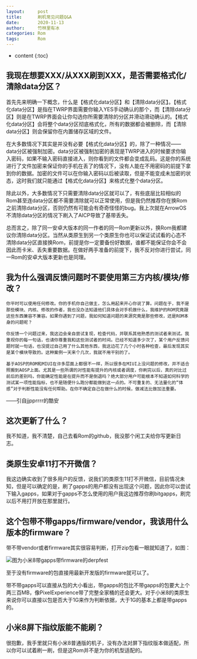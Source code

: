 ```yaml
---
layout:     post
title:      刷机常见问题Q&A
date:       2020-11-13
author:     竹林里有冰
categories: Rom
tags:       Rom
---
```


* content
{:toc}
## 我现在想要XXX/从XXX刷到XXX，是否需要格式化/清除data分区？

首先先来明确一下概念，什么是【格式化data分区】和【清除data分区】。【格式化data分区】是指在TWRP界面需要你输入YES手动确认的那个，而【清除data分区】则是在TWRP界面会让你勾选你所需要清除的分区并滑动滑动确认的。【格式化data分区】会将整个data分区彻底格式化，所有的数据都会被删除，而【清除data分区】则会保留你在内置储存区域的文件。

在大多数情况下其实是并没有必要【格式化data分区】的，除了一种情况——data分区被强制加密。data分区被强制加密的表现是TWRP进入的时候要求你输入密码，如果不输入密码直接进入，则你看到的文件都会变成乱码。这是你的系统进行了文件加密来保证你的手机在丢了的情况下，没有人能在不用密码的前提下拿到你的数据。加密的文件可以在你输入密码以后被读取，但是不能变成未加密的状态，这时我们就只能通过【格式化data分区】来格式化整个data分区。

除此以外，大多数情况下只需要清除data分区就可以了，有些底层比较相似的Rom甚至连data分区都不需要清除就可以正常使用，但是我仍然推荐你在换Rom之前清除data分区，否则仍然有可能会有奇奇怪怪的bug。我上次就在ArrowOS不清除data分区的情况下刷入了AICP导致了基带丢失。

总而言之，除了同一安卓大版本的同一作者的同一Rom更新以外，换Rom我都建议你清除data分区。当然从类原生到另一个类原生你也可以保证试试看的心态不清除data分区直接换Rom，前提是你一定要备份好数据，谁都不能保证你会不会因此而卡米、丢失重要数据。在做好两手准备的前提下，我不反对你进行尝试，同一Rom的安卓大版本更新也是同理。

## 我为什么强调反馈问题时不要使用第三方内核/模块/修改？

```
你平时可以使用任何修改。你的手机你自己做主，怎么用起来开心你说了算。问题在于，我不是那些模块、内核、修改的作者，我也没办法知道他们具体会对手机做什么，我维护的ROM究竟跟这些东西兼容不兼容。如果你遇到了问题，我如何知道问题的来源究竟是那些修改，还是ROM本身的问题呢？

你反馈一个问题过来，我这边会亲自尝试复现，检查代码，并联系其他熟悉的测试者来测试。我重视你的每一句话，也请你尊重我和这些测试者的时间。已经不知道多少次了，某个用户反馈问题时就一句话，也没提过自己用了什么其他东西，我这边花了几个小时各种检查，最后发现其实是某个模块导致的。这种案例一天来个几次，我就不用干别的了。

基于AOSP的ROM和MIUI在许多层面上都很不一样，所以很多在MIUI上没问题的修改，并不适合照搬到AOSP上面。尤其是一些所谓的对性能有提升的内核或者调度，你刷完以后，真的对比过前后的差别吗，你能确定性能是在提升而不是倒退吗？绝大部分用户可能根本不知道如何科学的测试某一项性能指标，也不是随便什么跑分都能做到这一点的。不可重复的、无法量化的“体感”对于判断性能没有任何帮助。在你不确定自己在做什么的时候，做减法比做加法重要。
```

——引自jjpprrrr的酷安

## 这次更新了什么？

我不知道，我不清楚，自己去看Rom的github，我没那个闲工夫给你写更新日志。

## 类原生安卓11打不开微信？

我这边确实收到了很多用户的反馈，说我们的类原生11打不开微信，目前情况未知，但是可以确定的是，刷了gapps的用户都没有出现这个问题，因此你可以尝试下输入gapps，如果对于gapps不怎么使用的用户我这边推荐你刷bitgapps，刷完以后不用打开放在那里就行。

## 这个包带不带gapps/firmware/vendor，我该用什么版本的firmware？

带不带vendor或者firmware其实很容易判断，打开zip包看一眼就知道了，如图：

![图为小米8带gapps带firmware的derpfest](https://od.zhullyb.workers.dev/?file=/PicBed/IMG_20201113_213237.jpg)

至于没有firmware的包直接用最新开发版的firmware就可以了。

带不带gapps可以直接从包的大小看出，带gapps的包比不带gapps的包要大上个两三百MB，像PixelExperience带了完整全家桶的还会更大。对于小米8的类原生来说你可以直接以包是否大于1G来作为判断依据，大于1G的基本上都是带gapps的。

## 小米8屏下指纹版能不能刷？

很抱歉，我手里就只有小米8普通版的机子，没有办法对屏下指纹版本做适配，所以你可以试着刷一刷，但是这Rom并不是为你的机型适配的。

